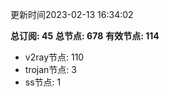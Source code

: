更新时间2023-02-13 16:34:02

**总订阅: 45**
**总节点: 678**
**有效节点: 114**
- v2ray节点: 110
- trojan节点: 3
- ss节点: 1
